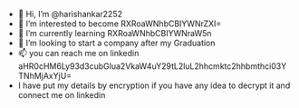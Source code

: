 - 👋 Hi, I’m @harishankar2252
- 👀 I’m interested to become RXRoaWNhbCBIYWNrZXI=
- 🌱 I’m currently learning RXRoaWNhbCBIYWNraW5n
- 💞️ I’m looking to start a company after my Graduation
- 📫 you can reach me on linkedin aHR0cHM6Ly93d3cubGlua2VkaW4uY29tL2luL2hhcmktc2hhbmthci03YTNhMjAxYjU=
- I have put my details by encryption if you have any idea to decrypt it and connect me on linkedin

<!---
harishankar2252/harishankar2252 is a ✨ special ✨ repository because its `README.md` (this file) appears on your GitHub profile.
You can click the Preview link to take a look at your changes.
--->
